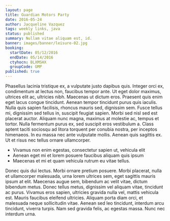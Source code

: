 ```yaml
---
layout: page
title: Guardian Motors Party
date: 2016-05-24
author: Jacqueline Vazquez
tags: weekly links, java
status: published
summary: Nullam vitae aliquam est, id.
banner: images/banner/leisure-02.jpg
booking:
  startDate: 05/12/2016
  endDate: 05/14/2016
  ctyhocn: BLXMSHX
  groupCode: GMP
published: true
---
```

Phasellus lacinia tristique ex, a vulputate justo dapibus quis. Integer orci ex, condimentum at lectus non, faucibus tempor ante. Ut eget dolor maximus, ultrices elit ac, ultricies nibh. Maecenas ut dictum eros. Praesent quis enim eget lacus congue tincidunt. Aenean tempor tincidunt purus quis iaculis. Nulla quis sapien facilisis, rhoncus mauris sed, dignissim sem. Fusce tellus mi, dignissim sed tellus in, suscipit feugiat sapien. Morbi sed nisl sed est placerat auctor. Aliquam nunc magna, maximus at molestie ac, tempus et tortor. Nulla fermentum purus ex, sed suscipit eros vestibulum a. Class aptent taciti sociosqu ad litora torquent per conubia nostra, per inceptos himenaeos. In eu massa nec ante vulputate mollis. Aenean quis sagittis ex. Ut et risus nec tellus ornare ullamcorper.

* Vivamus non enim egestas, consectetur sapien ut, vehicula elit
* Aenean eget mi et lorem posuere faucibus aliquam quis ipsum
* Maecenas et mi et quam vehicula rutrum eu vitae tellus.

Donec quis dui lectus. Morbi ornare pretium posuere. Morbi placerat, nulla et ullamcorper malesuada, urna lorem ultrices sem, eget sagittis mauris ipsum at elit. Maecenas augue sem, bibendum ac velit vitae, dictum bibendum metus. Donec tellus metus, dignissim vel aliquam vitae, tincidunt ac purus. Vivamus eros sapien, ultricies gravida nulla vel, mattis vehicula est. Mauris faucibus eleifend ultricies. Aliquam porta diam orci, et malesuada neque sollicitudin vitae. Aenean sed leo tincidunt, interdum arcu tincidunt, viverra turpis. Nam sed gravida felis, ac egestas massa. Nunc nec interdum urna.

